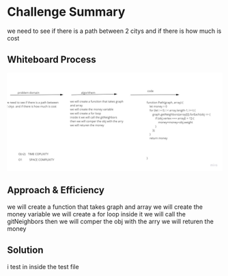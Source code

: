 # Challenge Summary
we need to see if there is a path between 2 citys  and if there is how much is cost  

## Whiteboard Process
![](../assets/Path.jpg)

## Approach & Efficiency
we will create a function that takes graph
and array
we will create the money variable
we will create a for loop
inside it we will call the gitNeighbors
then we will comper the obj with the arry
we will returen the money

## Solution
i test in inside the test file 